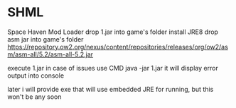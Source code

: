 # SHML
Space Haven Mod Loader
drop 1.jar into game's folder
install JRE8
drop asm jar into game's folder
https://repository.ow2.org/nexus/content/repositories/releases/org/ow2/asm/asm-all/5.2/asm-all-5.2.jar

execute 1.jar
in case of issues use CMD
java -jar 1.jar
it will display error output into console

later i will provide exe that will use embedded JRE for running, but this won't be any soon
